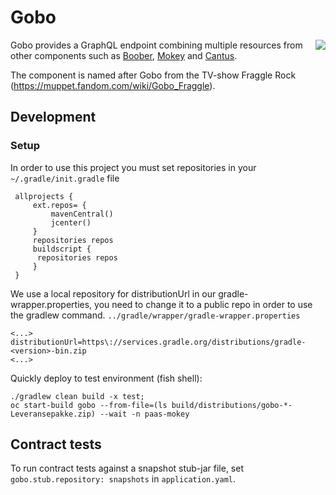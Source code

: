 # Gobo

<img align="right" src="https://vignette.wikia.nocookie.net/muppet/images/5/50/Gobo-fraggle.jpg/revision/latest/scale-to-width-down/280?cb=20101220032515">

Gobo provides a GraphQL endpoint combining multiple resources from other components such as [Boober](https://github.com/Skatteetaten/boober), [Mokey](https://github.com/Skatteetaten/mokey) and [Cantus](https://github.com/Skatteetaten/cantus).

The component is named after Gobo from the TV-show Fraggle Rock (https://muppet.fandom.com/wiki/Gobo_Fraggle).

## Development

### Setup
 
In order to use this project you must set repositories in your `~/.gradle/init.gradle` file
 
     allprojects {
         ext.repos= {
             mavenCentral()
             jcenter()
         }
         repositories repos
         buildscript {
          repositories repos
         }
     }

We use a local repository for distributionUrl in our gradle-wrapper.properties, you need to change it to a public repo in order to use the gradlew command. `../gradle/wrapper/gradle-wrapper.properties`

    <...>
    distributionUrl=https\://services.gradle.org/distributions/gradle-<version>-bin.zip
    <...>

Quickly deploy to test environment (fish shell):

    ./gradlew clean build -x test;
    oc start-build gobo --from-file=(ls build/distributions/gobo-*-Leveransepakke.zip) --wait -n paas-mokey
    

## Contract tests

To run contract tests against a snapshot stub-jar file, set `gobo.stub.repository: snapshots` in `application.yaml`.
